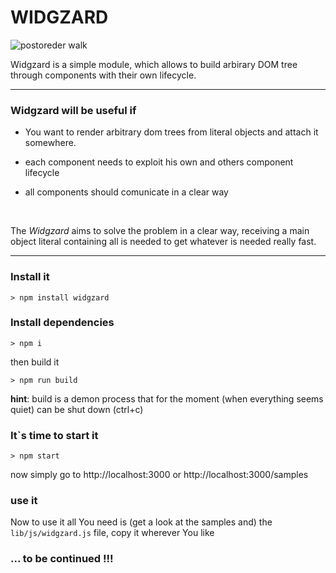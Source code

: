 # WIDGZARD  

![postoreder walk](https://upload.wikimedia.org/wikipedia/commons/thumb/d/d4/Sorted_binary_tree_preorder.svg/2000px-Sorted_binary_tree_preorder.svg.png "postorder walk")


Widgzard is a simple module, which allows to build arbirary DOM tree through components with their own lifecycle.   

---


### Widgzard will be useful if 

- You want to render arbitrary dom trees from literal objects and attach it somewhere. 

- each component needs to exploit his own and others component lifecycle

- all components should comunicate in a clear way  

<br/>

The _Widgzard_ aims to solve the problem in a clear way, receiving a main object literal containing all is needed to get whatever is needed really fast.  

---
### Install it  

	> npm install widgzard

### Install dependencies  

	> npm i

then build it 

	> npm run build

**hint**: build is a demon process that for the moment (when everything seems quiet) can be shut down (ctrl+c)

### It\`s time to start it  

	> npm start  

now simply go to http://localhost:3000 or http://localhost:3000/samples


### use it 

Now to use it all You need is (get a look at the samples and) the `lib/js/widgzard.js` file, copy it wherever You like

### ... to be continued !!!